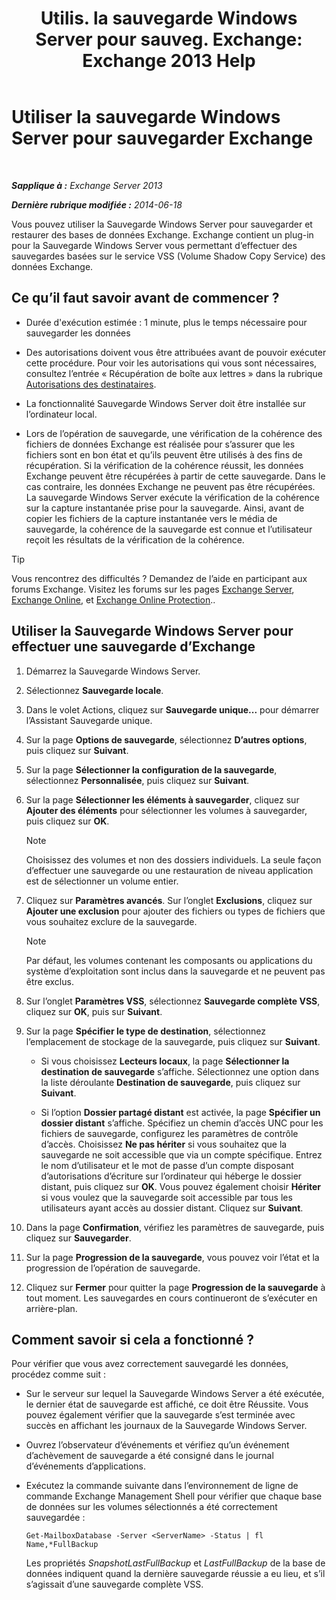﻿---
title: 'Utilis. la sauvegarde Windows Server pour sauveg. Exchange: Exchange 2013 Help'
TOCTitle: Utiliser la sauvegarde Windows Server pour sauvegarder Exchange
ms:assetid: 188a8291-0a41-4ca2-b6d2-94242e2b1ffc
ms:mtpsurl: https://technet.microsoft.com/fr-fr/library/Dd876854(v=EXCHG.150)
ms:contentKeyID: 50477687
ms.date: 05/23/2018
mtps_version: v=EXCHG.150
ms.translationtype: MT
---

# Utiliser la sauvegarde Windows Server pour sauvegarder Exchange

 

_**Sapplique à :** Exchange Server 2013_

_**Dernière rubrique modifiée :** 2014-06-18_

Vous pouvez utiliser la Sauvegarde Windows Server pour sauvegarder et restaurer des bases de données Exchange. Exchange contient un plug-in pour la Sauvegarde Windows Server vous permettant d’effectuer des sauvegardes basées sur le service VSS (Volume Shadow Copy Service) des données Exchange.

## Ce qu’il faut savoir avant de commencer ?

  - Durée d'exécution estimée : 1 minute, plus le temps nécessaire pour sauvegarder les données

  - Des autorisations doivent vous être attribuées avant de pouvoir exécuter cette procédure. Pour voir les autorisations qui vous sont nécessaires, consultez l’entrée « Récupération de boîte aux lettres » dans la rubrique [Autorisations des destinataires](recipients-permissions-exchange-2013-help.md).

  - La fonctionnalité Sauvegarde Windows Server doit être installée sur l’ordinateur local.

  - Lors de l’opération de sauvegarde, une vérification de la cohérence des fichiers de données Exchange est réalisée pour s’assurer que les fichiers sont en bon état et qu’ils peuvent être utilisés à des fins de récupération. Si la vérification de la cohérence réussit, les données Exchange peuvent être récupérées à partir de cette sauvegarde. Dans le cas contraire, les données Exchange ne peuvent pas être récupérées. La sauvegarde Windows Server exécute la vérification de la cohérence sur la capture instantanée prise pour la sauvegarde. Ainsi, avant de copier les fichiers de la capture instantanée vers le média de sauvegarde, la cohérence de la sauvegarde est connue et l’utilisateur reçoit les résultats de la vérification de la cohérence.

> [!TIP]
> Vous rencontrez des difficultés ? Demandez de l’aide en participant aux forums Exchange. Visitez les forums sur les pages <a href="https://go.microsoft.com/fwlink/p/?linkid=60612">Exchange Server</a>, <a href="https://go.microsoft.com/fwlink/p/?linkid=267542">Exchange Online</a>, et <a href="https://go.microsoft.com/fwlink/p/?linkid=285351">Exchange Online Protection</a>..


## Utiliser la Sauvegarde Windows Server pour effectuer une sauvegarde d’Exchange

1.  Démarrez la Sauvegarde Windows Server.

2.  Sélectionnez **Sauvegarde locale**.

3.  Dans le volet Actions, cliquez sur **Sauvegarde unique...** pour démarrer l’Assistant Sauvegarde unique.

4.  Sur la page **Options de sauvegarde**, sélectionnez **D’autres options**, puis cliquez sur **Suivant**.

5.  Sur la page **Sélectionner la configuration de la sauvegarde**, sélectionnez **Personnalisée**, puis cliquez sur **Suivant**.

6.  Sur la page **Sélectionner les éléments à sauvegarder**, cliquez sur **Ajouter des éléments** pour sélectionner les volumes à sauvegarder, puis cliquez sur **OK**.
    
    > [!NOTE]
    > Choisissez des volumes et non des dossiers individuels. La seule façon d’effectuer une sauvegarde ou une restauration de niveau application est de sélectionner un volume entier.


7.  Cliquez sur **Paramètres avancés**. Sur l’onglet **Exclusions**, cliquez sur **Ajouter une exclusion** pour ajouter des fichiers ou types de fichiers que vous souhaitez exclure de la sauvegarde.
    
    > [!NOTE]
    > Par défaut, les volumes contenant les composants ou applications du système d’exploitation sont inclus dans la sauvegarde et ne peuvent pas être exclus.


8.  Sur l’onglet **Paramètres VSS**, sélectionnez **Sauvegarde complète VSS**, cliquez sur **OK**, puis sur **Suivant**.

9.  Sur la page **Spécifier le type de destination**, sélectionnez l’emplacement de stockage de la sauvegarde, puis cliquez sur **Suivant**.
    
      - Si vous choisissez **Lecteurs locaux**, la page **Sélectionner la destination de sauvegarde** s’affiche. Sélectionnez une option dans la liste déroulante **Destination de sauvegarde**, puis cliquez sur **Suivant**.
    
      - Si l’option **Dossier partagé distant** est activée, la page **Spécifier un dossier distant** s’affiche. Spécifiez un chemin d’accès UNC pour les fichiers de sauvegarde, configurez les paramètres de contrôle d’accès. Choisissez **Ne pas hériter** si vous souhaitez que la sauvegarde ne soit accessible que via un compte spécifique. Entrez le nom d’utilisateur et le mot de passe d’un compte disposant d’autorisations d’écriture sur l’ordinateur qui héberge le dossier distant, puis cliquez sur **OK**. Vous pouvez également choisir **Hériter** si vous voulez que la sauvegarde soit accessible par tous les utilisateurs ayant accès au dossier distant. Cliquez sur **Suivant**.

10. Dans la page **Confirmation**, vérifiez les paramètres de sauvegarde, puis cliquez sur **Sauvegarder**.

11. Sur la page **Progression de la sauvegarde**, vous pouvez voir l’état et la progression de l’opération de sauvegarde.

12. Cliquez sur **Fermer** pour quitter la page **Progression de la sauvegarde** à tout moment. Les sauvegardes en cours continueront de s’exécuter en arrière-plan.

## Comment savoir si cela a fonctionné ?

Pour vérifier que vous avez correctement sauvegardé les données, procédez comme suit :

  - Sur le serveur sur lequel la Sauvegarde Windows Server a été exécutée, le dernier état de sauvegarde est affiché, ce doit être Réussite. Vous pouvez également vérifier que la sauvegarde s’est terminée avec succès en affichant les journaux de la Sauvegarde Windows Server.

  - Ouvrez l’observateur d’événements et vérifiez qu’un événement d’achèvement de sauvegarde a été consigné dans le journal d’événements d’applications.

  - Exécutez la commande suivante dans l’environnement de ligne de commande Exchange Management Shell pour vérifier que chaque base de données sur les volumes sélectionnés a été correctement sauvegardée :
    
        Get-MailboxDatabase -Server <ServerName> -Status | fl Name,*FullBackup
    
    Les propriétés *SnapshotLastFullBackup* et *LastFullBackup* de la base de données indiquent quand la dernière sauvegarde réussie a eu lieu, et s’il s’agissait d’une sauvegarde complète VSS.

